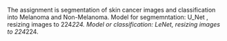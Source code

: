 The assignment is segmentation of skin cancer images and classification into Melanoma and Non-Melanoma.
Model for segmemntation: U_Net , resizing images to 224*224.
Model or classification: LeNet, resizing images to 224*224.
